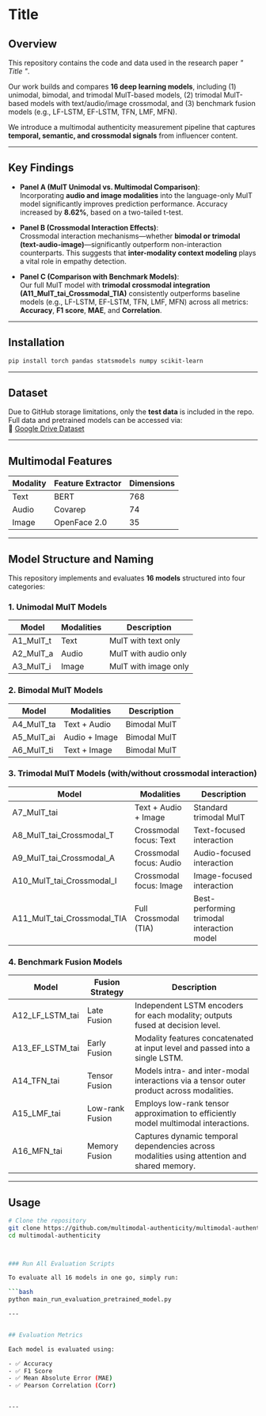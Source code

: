 # Title

## Overview

This repository contains the code and data used in the research paper *" Title  "*.

Our work builds and compares **16 deep learning models**, including (1) unimodal, bimodal, and trimodal MulT-based models, (2) trimodal MulT-based models with text/audio/image crossmodal, and (3) benchmark fusion models (e.g., LF-LSTM, EF-LSTM, TFN, LMF, MFN).

We introduce a multimodal authenticity measurement pipeline that captures **temporal, semantic, and crossmodal signals** from influencer content.

---

## Key Findings

- **Panel A (MulT Unimodal vs. Multimodal Comparison)**:  
  Incorporating **audio and image modalities** into the language-only MulT model significantly improves prediction performance. Accuracy increased by **8.62%**, based on a two-tailed t-test.

- **Panel B (Crossmodal Interaction Effects)**:  
  Crossmodal interaction mechanisms—whether **bimodal or trimodal (text-audio-image)**—significantly outperform non-interaction counterparts. This suggests that **inter-modality context modeling** plays a vital role in empathy detection.

- **Panel C (Comparison with Benchmark Models)**:  
  Our full MulT model with **trimodal crossmodal integration (A11_MulT_tai_Crossmodal_TIA)** consistently outperforms baseline models (e.g., LF-LSTM, EF-LSTM, TFN, LMF, MFN) across all metrics: **Accuracy**, **F1 score**, **MAE**, and **Correlation**.

---

## Installation

```bash
pip install torch pandas statsmodels numpy scikit-learn
```

---

## Dataset

Due to GitHub storage limitations, only the **test data** is included in the repo. Full data and pretrained models can be accessed via:  
📂 [Google Drive Dataset](https://drive.google.com/drive/folders/1obcRpOnTbqu2M0_orEyzQHelAOyivFjw)

---

## Multimodal Features

| Modality | Feature Extractor | Dimensions |
|----------|-------------------|------------|
| Text     | BERT              | 768        |
| Audio    | Covarep           | 74         |
| Image    | OpenFace 2.0      | 35         |

---

## Model Structure and Naming

This repository implements and evaluates **16 models** structured into four categories:

### 1. Unimodal MulT Models

| Model        | Modalities | Description            |
|--------------|------------|------------------------|
| A1_MulT_t     | Text       | MulT with text only    |
| A2_MulT_a     | Audio      | MulT with audio only   |
| A3_MulT_i     | Image      | MulT with image only   |

### 2. Bimodal MulT Models

| Model        | Modalities     | Description             |
|--------------|----------------|-------------------------|
| A4_MulT_ta    | Text + Audio   | Bimodal MulT            |
| A5_MulT_ai    | Audio + Image  | Bimodal MulT            |
| A6_MulT_ti    | Text + Image   | Bimodal MulT            |

### 3. Trimodal MulT Models (with/without crossmodal interaction)

| Model        | Modalities                | Description                                  |
|--------------|---------------------------|----------------------------------------------|
| A7_MulT_tai   | Text + Audio + Image      | Standard trimodal MulT                       |
| A8_MulT_tai_Crossmodal_T | Crossmodal focus: Text    | Text-focused interaction                     |
| A9_MulT_tai_Crossmodal_A | Crossmodal focus: Audio   | Audio-focused interaction                    |
| A10_MulT_tai_Crossmodal_I | Crossmodal focus: Image   | Image-focused interaction                    |
| A11_MulT_tai_Crossmodal_TIA | Full Crossmodal (TIA) | Best-performing trimodal interaction model   |

### 4. Benchmark Fusion Models

| Model             | Fusion Strategy       | Description                                                                 |
|------------------|-----------------------|-----------------------------------------------------------------------------|
| A12_LF_LSTM_tai  | Late Fusion           | Independent LSTM encoders for each modality; outputs fused at decision level. |
| A13_EF_LSTM_tai  | Early Fusion          | Modality features concatenated at input level and passed into a single LSTM. |
| A14_TFN_tai      | Tensor Fusion         | Models intra- and inter-modal interactions via a tensor outer product across modalities. |
| A15_LMF_tai      | Low-rank Fusion       | Employs low-rank tensor approximation to efficiently model multimodal interactions. |
| A16_MFN_tai      | Memory Fusion         | Captures dynamic temporal dependencies across modalities using attention and shared memory. |


---

## Usage

```bash
# Clone the repository
git clone https://github.com/multimodal-authenticity/multimodal-authenticity.git
cd multimodal-authenticity



### Run All Evaluation Scripts

To evaluate all 16 models in one go, simply run:

```bash
python main_run_evaluation_pretrained_model.py

---


## Evaluation Metrics

Each model is evaluated using:

- ✅ Accuracy  
- ✅ F1 Score  
- ✅ Mean Absolute Error (MAE)  
- ✅ Pearson Correlation (Corr)  


---
